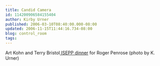 ```yaml
---
title: Candid Camera
id: 114200906584155404
author: Kirby Urner
published: 2006-03-10T08:40:00.000-08:00
updated: 2006-11-15T11:44:16.734-08:00
blog: control_room
tags: 
---
```


[](http://photos1.blogger.com/blogger/1134/545/1600/terryandart.jpg)Art Kohn and Terry Bristol[ ISEPP dinner](http://worldgame.blogspot.com/2006/03/isepp-presents.html) for Roger Penrose (photo by K. Urner)